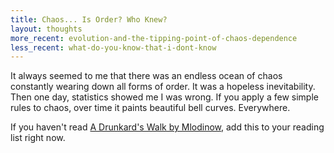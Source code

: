 ```yaml
---
title: Chaos... Is Order? Who Knew?
layout: thoughts
more_recent: evolution-and-the-tipping-point-of-chaos-dependence
less_recent: what-do-you-know-that-i-dont-know
---
```

It always seemed to me that there was an endless ocean of chaos constantly wearing down all forms of order. It was a hopeless inevitability. Then one day, statistics showed me I was wrong. If you apply a few simple rules to chaos, over time it paints beautiful bell curves. Everywhere.

If you haven't read [A Drunkard's Walk by Mlodinow](http://www.amazon.com/Drunkards-Walk-Randomness-Rules-Lives/dp/0307275175), add this to your reading list right now.
